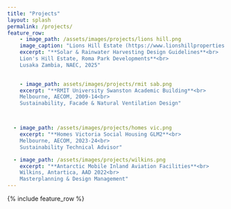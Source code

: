 ```yaml
---
title: "Projects"
layout: splash
permalink: /projects/
feature_row:
    - image_path: /assets/images/projects/lions hill.png
    image_caption: "Lions Hill Estate (https://www.lionshillproperties.com/)"
    excerpt: "**Solar & Rainwater Harvesting Design Guidelines**<br>
    Lion's Hill Estate, Roma Park Developments**<br> 
    Lusaka Zambia, NAEC, 2025"

    
    - image_path: assets/images/projects/rmit sab.png
    excerpt: "**RMIT University Swanston Academic Building**<br> 
    Melbourne, AECOM, 2009-14<br>
    Sustainability, Facade & Natural Ventilation Design"



  - image_path: /assets/images/projects/homes vic.png
    excerpt: "**Homes Victoria Social Housing GLM2**<br> 
    Melbourne, AECOM, 2023-24<br> 
    Sustainability Technical Advisor"

  - image_path: /assets/images/projects/wilkins.png
    excerpt: "**Antarctic Mobile Inland Aviation Facilities**<br> 
    Wilkins, Antartica, AAD 2022<br>
    Masterplanning & Design Management"
---
```


{% include feature_row %}
